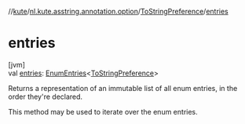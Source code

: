 //[kute](../../../index.md)/[nl.kute.asstring.annotation.option](../index.md)/[ToStringPreference](index.md)/[entries](entries.md)

# entries

[jvm]\
val [entries](entries.md): [EnumEntries](https://kotlinlang.org/api/latest/jvm/stdlib/kotlin.enums/-enum-entries/index.html)&lt;[ToStringPreference](index.md)&gt;

Returns a representation of an immutable list of all enum entries, in the order they're declared.

This method may be used to iterate over the enum entries.

